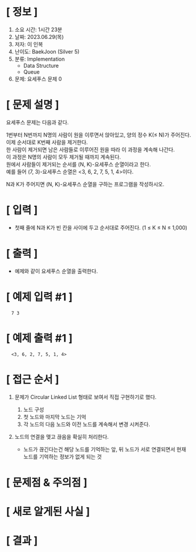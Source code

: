 # **[ 정보 ]**
1. 소요 시간: 1시간 23분 
2. 날짜: 2023.06.29(목)
3. 저자: 이 인복
4. 난이도: BaekJoon (Silver 5)
5. 분류: Implementation
   - Data Structure
   - Queue
6. 문제: 요세푸스 문제 0

# **[ 문제 설명 ]**
요세푸스 문제는 다음과 같다.

1번부터 N번까지 N명의 사람이 원을 이루면서 앉아있고, 양의 정수 K(≤ N)가 주어진다.   
이제 순서대로 K번째 사람을 제거한다.   
한 사람이 제거되면 남은 사람들로 이루어진 원을 따라 이 과정을 계속해 나간다.   
이 과정은 N명의 사람이 모두 제거될 때까지 계속된다.   
원에서 사람들이 제거되는 순서를 (N, K)-요세푸스 순열이라고 한다.   
예를 들어 (7, 3)-요세푸스 순열은 <3, 6, 2, 7, 5, 1, 4>이다.

N과 K가 주어지면 (N, K)-요세푸스 순열을 구하는 프로그램을 작성하시오.

# **[ 입력 ]**
- 첫째 줄에 N과 K가 빈 칸을 사이에 두고 순서대로 주어진다. (1 ≤ K ≤ N ≤ 1,000)

# **[ 출력 ]**
- 예제와 같이 요세푸스 순열을 출력한다.

# **[ 예제 입력 #1 ]**
      7 3   

# **[ 예제 출력 #1 ]**
      <3, 6, 2, 7, 5, 1, 4>

# **[ 접근 순서 ]**
1. 문제가 Circular Linked List 형태로 보여서 직접 구현하기로 했다.
   1. 노드 구성
   2. 첫 노드와 마지막 노드는 기억
   3. 각 노드의 다음 노드와 이전 노드를 계속해서 변경 시켜준다.
   

2. 노드의 연결을 맺고 끊음을 확실히 처리한다.
   - 노드가 끊긴다는건 해당 노드를 기억하는 앞, 뒤 노드가 서로 연결되면서 현재 노드를 기억하는 정보가 없게 되는 것 

# **[ 문제점 & 주의점 ]**

# **[ 새로 알게된 사실 ]**

# **[ 결과 ]**
